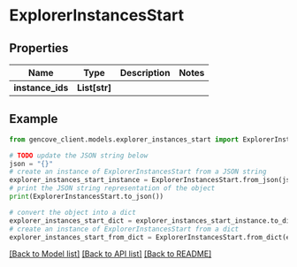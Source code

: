 # ExplorerInstancesStart


## Properties

Name | Type | Description | Notes
------------ | ------------- | ------------- | -------------
**instance_ids** | **List[str]** |  |

## Example

```python
from gencove_client.models.explorer_instances_start import ExplorerInstancesStart

# TODO update the JSON string below
json = "{}"
# create an instance of ExplorerInstancesStart from a JSON string
explorer_instances_start_instance = ExplorerInstancesStart.from_json(json)
# print the JSON string representation of the object
print(ExplorerInstancesStart.to_json())

# convert the object into a dict
explorer_instances_start_dict = explorer_instances_start_instance.to_dict()
# create an instance of ExplorerInstancesStart from a dict
explorer_instances_start_from_dict = ExplorerInstancesStart.from_dict(explorer_instances_start_dict)
```
[[Back to Model list]](../README.md#documentation-for-models) [[Back to API list]](../README.md#documentation-for-api-endpoints) [[Back to README]](../README.md)
